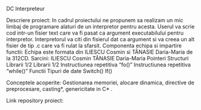 DC Interpreteur

Descriere proiect:
In cadrul proiectului ne propunem sa realizam un mic limbaj de programare alaturi de un interpretor pentru acesta. Userul va scrie cod intr-un fisier text care va fi pasat ca argument executabilului pentru interpretor. Interpretorul va citi din fisierul dat ca argument si va creea un alt fisier de tip .c care va fi rulat la sfarsit.
Componenta echipa si impartire functii:
	Echipa este formata din ILIESCU Cosmin si TĂNASIE Daria-Maria de la 312CD.
Sarcini:
ILIESCU Cosmin	TĂNASIE Daria-Maria
Pointeri	Structuri
Librarii 1/2	Librarii 1/2
Instructiunea repetitiva “fo()”	Instructiunea repetitiva “while()”
Functii	Tipuri de date
Switch()	If()

Conceptele acoperite:
	Gestionarea memoriei, alocare dinamica, directive de preprocesare, casting*, genericitate in C* .

Link repository proiect:


 
